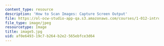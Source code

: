 ```yaml
---
content_type: resource
description: 'How to Scan Images: Capture Screen Output'
file: https://ol-ocw-studio-app-qa.s3.amazonaws.com/courses/1-012-introduction-to-civil-engineering-design-spring-2002/af0e649319c7b264b2e2565ebfce3d64_image5.jpg
file_type: image/jpeg
resourcetype: Image
title: image5.jpg
uid: af0e6493-19c7-b264-b2e2-565ebfce3d64
---
```

